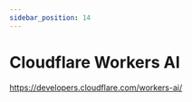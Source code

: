```yaml
---
sidebar_position: 14
---
```


# Cloudflare Workers AI

https://developers.cloudflare.com/workers-ai/